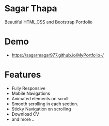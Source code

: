 # Sagar Thapa
Beautiful HTML,CSS and Bootstrap Portfolio

# Demo
- https://sagarmagar977.github.io/MyPortfolio-/



# Features
- Fully Responsive
- Mobile Navigations
- Animated elements on scroll
- Smooth scrolling in each section.
- Sticky Navigation on scrolling
- Download CV
- and more ..

